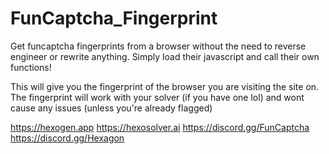 # FunCaptcha_Fingerprint
Get funcaptcha fingerprints from a browser without the need to reverse engineer or rewrite anything. Simply load their javascript and call their own functions!

This will give you the fingerprint of the browser you are visiting the site on. The fingerprint will work with your solver (if you have one lol) and wont cause any issues (unless you're already flagged)

https://hexogen.app
https://hexosolver.ai
https://discord.gg/FunCaptcha
https://discord.gg/Hexagon
